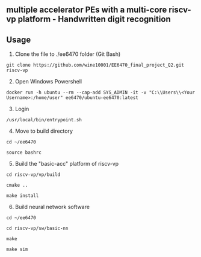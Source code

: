 ## multiple accelerator PEs with a multi-core riscv-vp platform - Handwritten digit recognition


## Usage
1. Clone the file to ./ee6470 folder (Git Bash)
```properties
git clone https://github.com/wine10001/EE6470_final_project_Q2.git riscv-vp
```
2. Open Windows Powershell
```properties
docker run -h ubuntu --rm --cap-add SYS_ADMIN -it -v "C:\\Users\\<Your Username>:/home/user" ee6470/ubuntu-ee6470:latest
```
3. Login
```properties
/usr/local/bin/entrypoint.sh
```
4. Move to build directory
```properties
cd ~/ee6470
```
```properties
source bashrc
```
5. Build the "basic-acc" platform of riscv-vp
```properties
cd riscv-vp/vp/build
```
```properties
cmake ..
```
```properties
make install
```
6. Build neural network software
```properties
cd ~/ee6470
```
```properties
cd riscv-vp/sw/basic-nn
```
```properties
make
```
```properties
make sim
```
